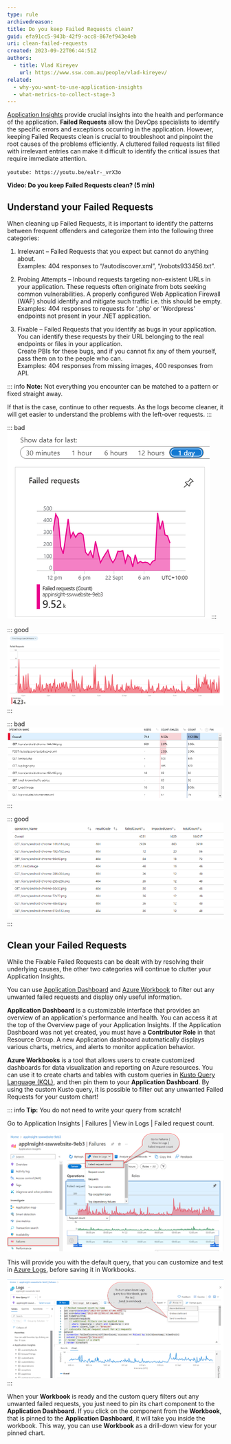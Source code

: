 ```yaml
---
type: rule
archivedreason:
title: Do you keep Failed Requests clean?
guid: efa91cc5-943b-42f9-acc8-867ef943e4eb
uri: clean-failed-requests
created: 2023-09-22T06:44:51Z
authors:
  - title: Vlad Kireyev
    url: https://www.ssw.com.au/people/vlad-kireyev/
related:
  - why-you-want-to-use-application-insights
  - what-metrics-to-collect-stage-3
---
```

[Application Insights](/why-you-want-to-use-application-insights) provide crucial insights into the health and performance of the application. **Failed Requests** allow the DevOps specialists to identify the specific errors and exceptions occurring in the application. However, keeping Failed Requests clean is crucial to troubleshoot and pinpoint the root causes of the problems efficiently. A cluttered failed requests list filled with irrelevant entries can make it difficult to identify the critical issues that require immediate attention.

<!--endintro-->

`youtube: https://youtu.be/ealr-_vrX3o`

**Video: Do you keep Failed Requests clean? (5 min)**

## Understand your Failed Requests

When cleaning up Failed Requests, it is important to identify the patterns between frequent offenders and categorize them into the following three categories:

1.	Irrelevant – Failed Requests that you expect but cannot do anything about.  
Examples: 404 responses to “/autodiscover.xml”, “/robots933456.txt”.

2.	Probing Attempts – Inbound requests targeting non-existent URLs in your application.
These requests often originate from bots seeking common vulnerabilities. A properly configured Web Application Firewall (WAF) should identify and mitigate such traffic i.e. this should be empty.
Examples: 404 responses to requests for '.php' or 'Wordpress' endpoints not present in your .NET application.

3.	Fixable – Failed Requests that you identify as bugs in your application.  
You can identify these requests by their URL belonging to the real endpoints or files in your application.  
Create PBIs for these bugs, and if you cannot fix any of them yourself, pass them on to the people who can.  
Examples: 404 responses from missing images, 400 responses from API.

::: info
**Note:** Not everything you encounter can be matched to a pattern or fixed straight away.

If that is the case, continue to other requests. As the logs become cleaner, it will get easier to understand the problems with the left-over requests.
:::

::: bad 
![Figure: Bad example - Default Chart - at least half of requests are irrelevant or spam](/rules/clean-failed-requests/bad-example-chart.png)
:::

::: good 
![Figure: Good example - Custom Chart - most of these are real issues](/rules/clean-failed-requests/good-example-chart.png)
:::

::: bad 
![Figure: Bad example - Default Table - 5 out of top 8 failed requests are irrelevant or spam](/rules/clean-failed-requests/bad-example-table.png)
:::

::: good 
![Figure: Good example - Custom Table - all the top failed requests are real issues](/rules/clean-failed-requests/good-example-table.png)
:::

## Clean your Failed Requests

While the Fixable Failed Requests can be dealt with by resolving their underlying causes, the other two categories will continue to clutter your Application Insights.

You can use [Application Dashboard](https://learn.microsoft.com/en-us/azure/azure-monitor/app/overview-dashboard#application-dashboard) and [Azure Workbook](https://learn.microsoft.com/en-us/azure/azure-monitor/visualize/workbooks-overview) to filter out any unwanted failed requests and display only useful information.

**Application Dashboard** is a customizable interface that provides an overview of an application's performance and health. You can access it at the top of the Overview page of your Application Insights. If the Application Dashboard was not yet created, you must have a **Contributor Role** in that Resource Group. A new Application dashboard automatically displays various charts, metrics, and alerts to monitor application behavior.

**Azure Workbooks** is a tool that allows users to create customized dashboards for data visualization and reporting on Azure resources. You can use it to create charts and tables with custom queries in [Kusto Query Language (KQL)](https://learn.microsoft.com/en-us/azure/data-explorer/kusto/query/), and then pin them to your **Application Dashboard**. By using the custom Kusto query, it is possible to filter out any unwanted Failed Requests for your custom chart!

::: info
**Tip:** You do not need to write your query from scratch! 

Go to Application Insights | Failures | View in Logs | Failed request count. 

![Figure: Access default Failed Requests query - Application Insights | Failures | View in Logs | Failed request count](/rules/clean-failed-requests/failed-requests-logs.png)  

This will provide you with the default query, that you can customize and test in [Azure Logs](https://learn.microsoft.com/en-us/azure/azure-monitor/logs/data-platform-logs), before saving it in Workbooks.

![Figure: Save Azure Logs Query in Workbooks - Pin to | Send to workbook](/rules/clean-failed-requests/send-to-workbook.png)  
:::

When your **Workbook** is ready and the custom query filters out any unwanted failed requests, you just need to pin its chart component to the **Application Dashboard**. If you click on the component from the **Workbook**, that is pinned to the **Application Dashboard**, it will take you inside the workbook. This way, you can use **Workbook** as a drill-down view for your pinned chart.

